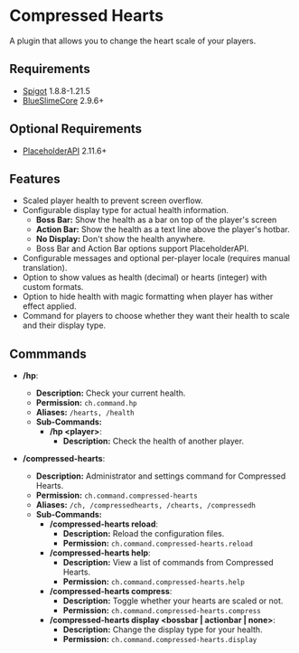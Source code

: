 # Compressed Hearts

A plugin that allows you to change the heart scale of your players.

## Requirements

- [Spigot](https://www.spigotmc.org/) 1.8.8-1.21.5
- [BlueSlimeCore](https://www.spigotmc.org/resources/83189/) 2.9.6+

## Optional Requirements

- [PlaceholderAPI](https://www.spigotmc.org/resources/6245/) 2.11.6+

## Features

- Scaled player health to prevent screen overflow.
- Configurable display type for actual health information.
    - **Boss Bar:** Show the health as a bar on top of the player's screen
    - **Action Bar:** Show the health as a text line above the player's hotbar.
    - **No Display:** Don't show the health anywhere.
    - Boss Bar and Action Bar options support PlaceholderAPI.
- Configurable messages and optional per-player locale (requires manual translation).
- Option to show values as health (decimal) or hearts (integer) with custom formats.
- Option to hide health with magic formatting when player has wither effect applied.
- Command for players to choose whether they want their health to scale and their display type.

## Commmands

- **/hp**:
    - **Description:** Check your current health.
    - **Permission:** `ch.command.hp`
    - **Aliases:** `/hearts, /health`
    - **Sub-Commands:**
        - **/hp &lt;player&gt;**:
            - **Description:** Check the health of another player.

- **/compressed-hearts**:
    - **Description:** Administrator and settings command for Compressed Hearts.
    - **Permission:** `ch.command.compressed-hearts`
    - **Aliases:** `/ch, /compressedhearts, /chearts, /compressedh`
    - **Sub-Commands:**
        - **/compressed-hearts reload**:
            - **Description:** Reload the configuration files.
            - **Permission:** `ch.command.compressed-hearts.reload`
        - **/compressed-hearts help**:
            - **Description:** View a list of commands from Compressed Hearts.
            - **Permission:** `ch.command.compressed-hearts.help`
        - **/compressed-hearts compress**:
            - **Description:** Toggle whether your hearts are scaled or not.
            - **Permission:** `ch.command.compressed-hearts.compress`
        - **/compressed-hearts display &lt;bossbar &vert; actionbar &vert; none&gt;**:
            - **Description:** Change the display type for your health.
            - **Permission:** `ch.command.compressed-hearts.display`
